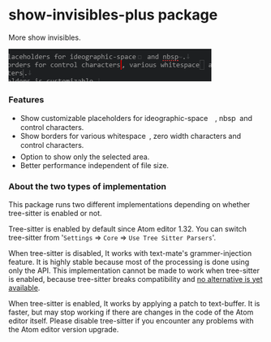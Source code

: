 # show-invisibles-plus package

More show invisibles.

![A screenshot of rectangle-selection package](https://raw.githubusercontent.com/antunnet/atom-show-invisibles-plus/master/demo.png)

### Features

- Show customizable placeholders for ideographic-space　, nbsp  and control characters .
- Show borders for various whitespace , zero width characters​ and control characters.
- Option to show only the selected area.
- Better performance independent of file size.

### About the two types of implementation

This package runs two different implementations depending on whether tree-sitter is enabled or not.

Tree-sitter is enabled by default since Atom editor 1.32. You can switch tree-sitter from '`Settings` => `Core` => `Use Tree Sitter Parsers`'.

When tree-sitter is disabled, It works with text-mate's grammer-injection feature. It is highly stable because most of the processing is done using only the API. This implementation cannot be made to work when tree-sitter is enabled, because tree-sitter breaks compatibility and [no alternative is yet available](https://github.com/atom/atom/issues/18196#issuecomment-432741331).

When tree-sitter is enabled, It works by applying a patch to text-buffer. It is faster, but may stop working if there are changes in the code of the Atom editor itself. Please disable tree-sitter if you encounter any problems with the Atom editor version upgrade.

